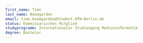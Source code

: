 ```yaml
---
first_name: Timo
last_name: Boomgarden
email: timo.boomgarden@Student.HTW-Berlin.de
status: Kommissarisches Mitglied
studyprogramm: Internationaler Studiengang Medieninformatik
degree: Bachelor
---
```

